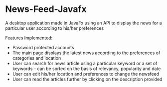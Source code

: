 # News-Feed-Javafx
A desktop application made in JavaFx using an API to display the news for a particular user according to his/her preferences

Features Implemented:
- Password protected accounts
- The main page displays the latest news according to the preferences of categories and location
- User can search for news article using a particular keyword or a set of keywords – can be sorted on the basis of relevancy, popularity and date
- User can edit his/her location and preferences to change the newsfeed
- User can read the articles further by clicking on the description provided

